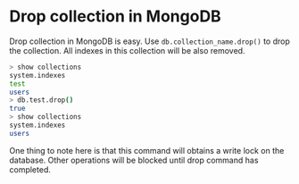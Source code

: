 # Drop collection in MongoDB
Drop collection in MongoDB is easy. Use ``db.collection_name.drop()`` to drop the collection. All indexes
 in this collection will be also removed.  
```bash
> show collections
system.indexes
test
users
> db.test.drop()
true
> show collections
system.indexes
users
```
One thing to note here is that this command will obtains a write lock on the database. Other operations
will be blocked until drop command has completed.
